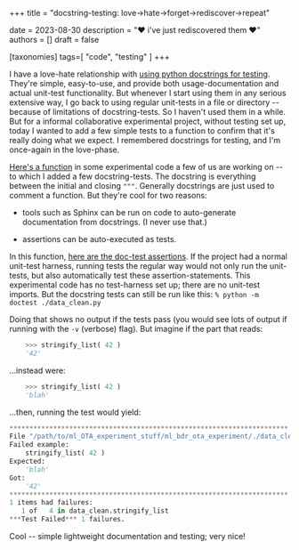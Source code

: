 +++
title = "docstring-testing: love→hate→forget→rediscover→repeat"

date = 2023-08-30
description = "❤️ i've just rediscovered them ❤️"
authors = []
draft = false

[taxonomies]
tags=[ "code", "testing" ]
+++

I have a love-hate relationship with [using python docstrings for testing](https://realpython.com/python-doctest/). They're simple, easy-to-use, and provide both usage-documentation and actual unit-test functionality. But whenever I start using them in any serious extensive way, I go back to using regular unit-tests in a file or directory -- because of limitations of docstring-tests. So I haven't used them in a while. But for a informal collaborative experimental project, without testing set up, today I wanted to add a few simple tests to a function to confirm that it's really doing what we expect. I remembered docstrings for testing, and I'm once-again in the love-phase.

[Here's a function](https://github.com/Brown-University-Library/ml_bdr_ota_experiment/blob/0a9c4f0fc7a3471736a7344b6e441274bf61d2dd/data_clean.py#L122) in some experimental code a few of us are working on -- to which I added a few docstring-tests. The docstring is everything between the initial and closing `"""`. Generally docstrings are just used to comment a function. But they're cool for two reasons:

- tools such as Sphinx can be run on code to auto-generate documentation from docstrings. (I never use that.)

- assertions can be auto-executed as tests. 

In this function, [here are the doc-test assertions](https://github.com/Brown-University-Library/ml_bdr_ota_experiment/blob/0a9c4f0fc7a3471736a7344b6e441274bf61d2dd/data_clean.py#L127-L134). If the project had a normal unit-test harness, running tests the regular way would not only run the unit-tests, but also automatically test these assertion-statements. This experimental code has no test-harness set up; there are no unit-test imports. But the docstring tests can still be run like this: `% python -m doctest ./data_clean.py`

Doing that shows no output if the tests pass (you would see lots of output if running with the `-v` (verbose) flag). But imagine if the part that reads:

```python
    >>> stringify_list( 42 )
    '42'
```

...instead were:

```python
    >>> stringify_list( 42 )
    'blah'
```

...then, running the test would yield:

```python
**********************************************************************
File "/path/to/ml_OTA_experiment_stuff/ml_bdr_ota_experiment/./data_clean.py", line 133, in data_clean.stringify_list
Failed example:
    stringify_list( 42 )
Expected:
    'blah'
Got:
    '42'
**********************************************************************
1 items had failures:
   1 of   4 in data_clean.stringify_list
***Test Failed*** 1 failures.
```

Cool -- simple lightweight documentation and testing; very nice!
